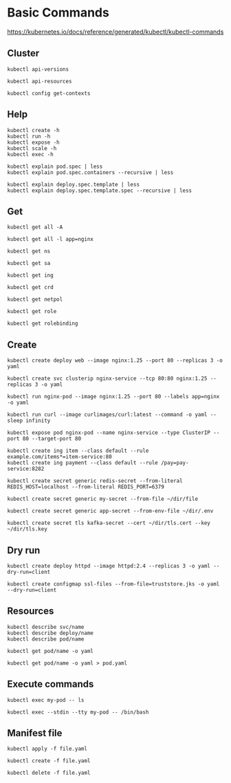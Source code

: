 # Basic Commands

https://kubernetes.io/docs/reference/generated/kubectl/kubectl-commands

## Cluster

```shell
kubectl api-versions
```

```shell
kubectl api-resources
```

```shell
kubectl config get-contexts
```

## Help

```shell
kubectl create -h
kubectl run -h
kubectl expose -h
kubectl scale -h
kubectl exec -h
```

```shell
kubectl explain pod.spec | less
kubectl explain pod.spec.containers --recursive | less
```

```shell
kubectl explain deploy.spec.template | less
kubectl explain deploy.spec.template.spec --recursive | less
```

## Get

```shell
kubectl get all -A
```

```shell
kubectl get all -l app=nginx
```

```shell
kubectl get ns
```

```shell
kubectl get sa
```

```shell
kubectl get ing
```

```shell
kubectl get crd
```

```shell
kubectl get netpol
```

```shell
kubectl get role
```

```shell
kubectl get rolebinding
```

## Create

```shell
kubectl create deploy web --image nginx:1.25 --port 80 --replicas 3 -o yaml
```

```shell
kubectl create svc clusterip nginx-service --tcp 80:80 nginx:1.25 --replicas 3 -o yaml
```

```shell
kubectl run nginx-pod --image nginx:1.25 --port 80 --labels app=nginx -o yaml
```

```shell
kubectl run curl --image curlimages/curl:latest --command -o yaml -- sleep infinity
```

```shell
kubectl expose pod nginx-pod --name nginx-service --type ClusterIP --port 80 --target-port 80
```

```shell
kubectl create ing item --class default --rule example.com/items*=item-service:80
kubectl create ing payment --class default --rule /pay=pay-service:8282
```

```shell
kubectl create secret generic redis-secret --from-literal REDIS_HOST=localhost --from-literal REDIS_PORT=6379
```

```shell
kubectl create secret generic my-secret --from-file ~/dir/file
```

```shell
kubectl create secret generic app-secret --from-env-file ~/dir/.env
```

```shell
kubectl create secret tls kafka-secret --cert ~/dir/tls.cert --key ~/dir/tls.key
```

## Dry run

```shell
kubectl create deploy httpd --image httpd:2.4 --replicas 3 -o yaml --dry-run=client
```

```shell
kubectl create configmap ssl-files --from-file=truststore.jks -o yaml --dry-run=client
```

## Resources

```shell
kubectl describe svc/name
kubectl describe deploy/name
kubectl describe pod/name
```

```shell
kubectl get pod/name -o yaml
```

```shell
kubectl get pod/name -o yaml > pod.yaml
```

## Execute commands

```shell
kubectl exec my-pod -- ls
```

```shell
kubectl exec --stdin --tty my-pod -- /bin/bash
```

## Manifest file

```shell
kubectl apply -f file.yaml
```

```shell
kubectl create -f file.yaml
```

```shell
kubectl delete -f file.yaml
```
